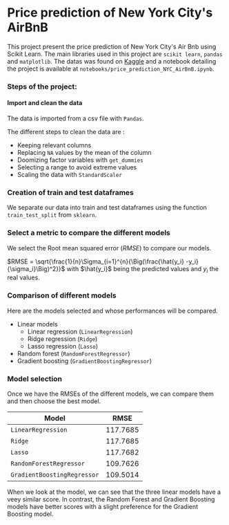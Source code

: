 # Price prediction of New York City's AirBnB
This project present the price prediction of New York City's Air Bnb using Scikit Learn. The main libraries used in this project are `scikit learn`, `pandas` and `matplotlib`. The datas was found on [Kaggle](https://www.kaggle.com/datasets/dgomonov/new-york-city-airbnb-open-data) and a notebook detailing the project is available at `notebooks/price_prediction_NYC_AirBnB.ipynb`.

### Steps of the project:

#### Import and clean the data

The data is imported from a csv file with `Pandas`. 

The different steps to clean the data are :
- Keeping relevant columns
- Replacing `NA` values by the mean of the column
- Doomizing factor variables with `get_dummies`
- Selecting a range to avoid extreme values
- Scaling the data with `StandardScaler`

### Creation of train and test dataframes
We separate our data into train and test dataframes using the function `train_test_split` from `sklearn`.

### Select a metric to compare the different models
We select the Root mean squared error ($RMSE$) to compare our models.

$RMSE = \sqrt{\frac{1}{n}\Sigma_{i=1}^{n}{\Big(\frac{\hat{y_i} -y_i}{\sigma_i}\Big)^2}}$ with $\hat{y_i}$ being the predicted values and $y_i$ the real values.

### Comparison of different models

Here are the models selected and whose performances will be compared.

- Linear models
  * Linear regression (`LinearRegression`)
  * Ridge regression (`Ridge`)
  * Lasso regression (`Lasso`)
- Random forest (`RandomForestRegressor`)
- Gradient boosting (`GradientBoostingRegressor`)

### Model selection

Once we have the RMSEs of the different models, we can compare them and then choose the best model.

| Model                      | RMSE            |
|----------------------------|-----------------|
| `LinearRegression`         | 117.7685        |
| `Ridge`                    | 117.7685        |
| `Lasso`                    | 117.7682        |
| `RandomForestRegressor `   | 109.7626        |
| `GradientBoostingRegressor`| 109.5014        |

When we look at the model, we can see that the three linear models have a veey similar score. In contrast, the Random Forest and Gradient Boosting models have better scores with a slight preference for the Gradient Boosting model.
